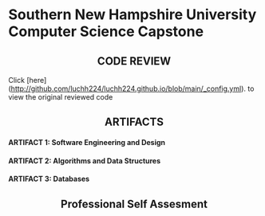 # Southern New Hampshire University <br> Computer Science Capstone
## <center>CODE REVIEW<center>
Click [here] (http://github.com/luchh224/luchh224.github.io/blob/main/_config.yml). to view the original reviewed code
## <center>ARTIFACTS<center>
#### ARTIFACT 1: Software Engineering and Design
#### ARTIFACT 2: Algorithms and Data Structures
#### ARTIFACT 3: Databases
## <center>Professional Self Assesment<center>
